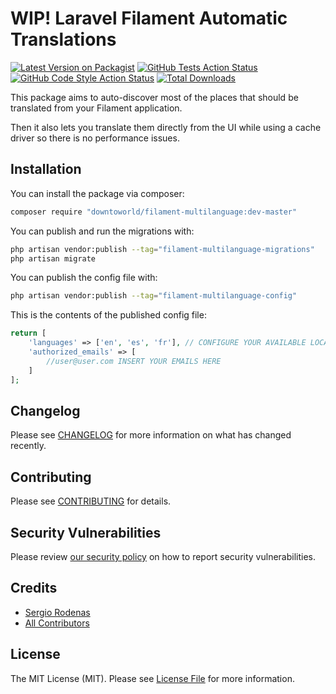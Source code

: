 # WIP! Laravel Filament Automatic Translations

[![Latest Version on Packagist](https://img.shields.io/packagist/v/downtoworld/filament-multilanguage.svg?style=flat-square)](https://packagist.org/packages/downtoworld/filament-multilanguage)
[![GitHub Tests Action Status](https://img.shields.io/github/actions/workflow/status/downtoworld/filament-multilanguage/run-tests.yml?branch=main&label=tests&style=flat-square)](https://github.com/downtoworld/filament-multilanguage/actions?query=workflow%3Arun-tests+branch%3Amain)
[![GitHub Code Style Action Status](https://img.shields.io/github/actions/workflow/status/downtoworld/filament-multilanguage/fix-php-code-style-issues.yml?branch=main&label=code%20style&style=flat-square)](https://github.com/downtoworld/filament-multilanguage/actions?query=workflow%3A"Fix+PHP+code+style+issues"+branch%3Amain)
[![Total Downloads](https://img.shields.io/packagist/dt/downtoworld/filament-multilanguage.svg?style=flat-square)](https://packagist.org/packages/downtoworld/filament-multilanguage)

This package aims to auto-discover most of the places that should be translated from your Filament application. 

Then it also lets you translate them directly from the UI while using a cache driver so there is no performance issues.

## Installation

You can install the package via composer:

```bash
composer require "downtoworld/filament-multilanguage:dev-master"
```

You can publish and run the migrations with:

```bash
php artisan vendor:publish --tag="filament-multilanguage-migrations"
php artisan migrate
```

You can publish the config file with:

```bash
php artisan vendor:publish --tag="filament-multilanguage-config"
```

This is the contents of the published config file:

```php
return [
    'languages' => ['en', 'es', 'fr'], // CONFIGURE YOUR AVAILABLE LOCALES HERE
    'authorized_emails' => [
        //user@user.com INSERT YOUR EMAILS HERE
    ]
];
```

## Changelog

Please see [CHANGELOG](CHANGELOG.md) for more information on what has changed recently.

## Contributing

Please see [CONTRIBUTING](CONTRIBUTING.md) for details.

## Security Vulnerabilities

Please review [our security policy](../../security/policy) on how to report security vulnerabilities.

## Credits

-   [Sergio Rodenas](https://github.com/sergiorodenas)
-   [All Contributors](../../contributors)

## License

The MIT License (MIT). Please see [License File](LICENSE.md) for more information.
